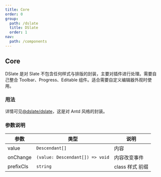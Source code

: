 ```yaml
---
title: Core
order: 0
group:
  path: /dslate
  title: DSlate
  order: 1
nav:
  path: /components
---
```


## Core

DSlate 是对 Slate 不包含任何样式与排版的封装，主要对插件进行处理。需要自己整合 Toolbar、Progress、Editable 组件。适合需要自定义编辑器外观时使用。

### 用法

详情可见[@dslate/dslate](https://github.com/rojer95/dslate/blob/master/packages/dslate/src/components/DSlate/index.tsx)，这是对 Antd 风格的封装。

### 参数说明

| 参数      | 类型                            | 说明            |
| --------- | ------------------------------- | --------------- |
| value     | `Descendant[]`                  | 内容            |
| onChange  | `(value: Descendant[]) => void` | 内容改变事件    |
| prefixCls | `string`                        | class 样式 前缀 |
